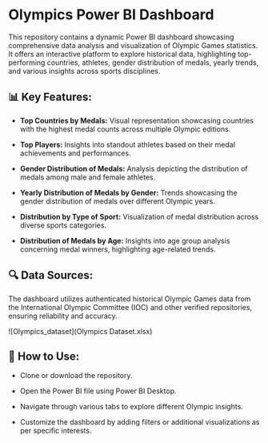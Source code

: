 # Olympics Power BI Dashboard

This repository contains a dynamic Power BI dashboard showcasing comprehensive data analysis and visualization of Olympic Games statistics. It offers an interactive platform to explore historical data, highlighting top-performing countries, athletes, gender distribution of medals, yearly trends, and various insights across sports disciplines.

## 📊 Key Features:

- **Top Countries by Medals:**  Visual representation showcasing countries with the highest medal counts across multiple Olympic editions.

- **Top Players:**  Insights into standout athletes based on their medal achievements and performances.

- **Gender Distribution of Medals:** Analysis depicting the distribution of medals among male and female athletes.

- **Yearly Distribution of Medals by Gender:** Trends showcasing the gender distribution of medals over different Olympic years.

- **Distribution by Type of Sport:** Visualization of medal distribution across diverse sports categories.

- **Distribution of Medals by Age:** Insights into age group analysis concerning medal winners, highlighting age-related trends.

## 🔍 Data Sources:

The dashboard utilizes authenticated historical Olympic Games data from the International Olympic Committee (IOC) and other verified repositories, ensuring reliability and accuracy.

![Olympics_dataset](Olympics Dataset.xlsx)


## 🚀 How to Use:

- Clone or download the repository.
  
- Open the Power BI file using Power BI Desktop.

- Navigate through various tabs to explore different Olympic insights.

- Customize the dashboard by adding filters or additional visualizations as per specific interests.
